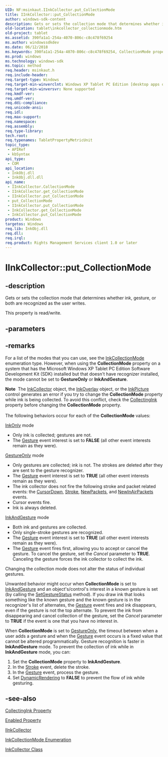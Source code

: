 ```yaml
---
UID: NF:msinkaut.IInkCollector.put_CollectionMode
title: IInkCollector::put_CollectionMode
author: windows-sdk-content
description: Gets or sets the collection mode that determines whether ink, gesture, or both are recognized as the user writes.
old-location: tablet\inkcollector_collectionmode.htm
old-project: tablet
ms.assetid: 390fa1a1-254a-4070-806c-c8c478f69254
ms.author: windowssdkdev
ms.date: 06/12/2018
ms.keywords: 390fa1a1-254a-4070-806c-c8c478f69254, CollectionMode property [Tablet PC], CollectionMode property [Tablet PC],IInkCollector interface, IInkCollector interface [Tablet PC],CollectionMode property, IInkCollector.CollectionMode, IInkCollector.put_CollectionMode, IInkCollector::CollectionMode, IInkCollector::get_CollectionMode, IInkCollector::put_CollectionMode, InkCollector.get_CollectionMode, InkCollector.put_CollectionMode, get_CollectionMode, msinkaut/IInkCollector::CollectionMode, msinkaut/IInkCollector::get_CollectionMode, msinkaut/IInkCollector::put_CollectionMode, put_CollectionMode, tablet.inkcollector_collectionmode
ms.prod: windows
ms.technology: windows-sdk
ms.topic: method
req.header: msinkaut.h
req.include-header: 
req.target-type: Windows
req.target-min-winverclnt: Windows XP Tablet PC Edition [desktop apps only]
req.target-min-winversvr: None supported
req.kmdf-ver: 
req.umdf-ver: 
req.ddi-compliance: 
req.unicode-ansi: 
req.idl: 
req.max-support: 
req.namespace: 
req.assembly: 
req.type-library: 
tech.root: 
req.typenames: TabletPropertyMetricUnit
topic_type:
 - APIRef
 - kbSyntax
api_type:
 - COM
api_location:
 - InkObj.dll
 - InkObj.dll.dll
api_name:
 - IInkCollector.CollectionMode
 - IInkCollector.get_CollectionMode
 - IInkCollector.put_CollectionMode
 - put_CollectionMode
 - IInkCollector.put_CollectionMode
 - InkCollector.get_CollectionMode
 - InkCollector.put_CollectionMode
product: Windows
targetos: Windows
req.lib: InkObj.dll
req.dll: 
req.irql: 
req.product: Rights Management Services client 1.0 or later
---
```


# IInkCollector::put_CollectionMode


## -description



Gets or sets the collection mode that determines whether ink, gesture, or both are recognized as the user writes.



This property is read/write.


## -parameters


## -remarks



For a list of the modes that you can use, see the <a href="https://msdn.microsoft.com/41928d0a-e485-4542-860c-5ffd260d3cb8">InkCollectionMode</a> enumeration type. However, when using the <b>CollectionMode</b> property on a system that has the Microsoft Windows XP Tablet PC Edition Software Development Kit (SDK) installed but that doesn't have recognizer installed, the mode cannot be set to <b>GestureOnly</b> or <b>InkAndGesture</b>.

<div class="alert"><b>Note</b>  The <a href="https://msdn.microsoft.com/189f430e-9d00-4e29-bb8c-8ac195896793">InkCollector</a> object, the <a href="https://msdn.microsoft.com/61191ab3-075e-458b-9e0f-4bc255687b3c">InkOverlay</a> object, or the <a href="https://msdn.microsoft.com/e9fa6807-6e2a-44ec-9b8f-a560185e4367">InkPicture</a> control generates an error if you try to change the <b>CollectionMode</b> property while ink is being collected. To avoid this conflict, check the <a href="https://msdn.microsoft.com/c0ac36a8-e36e-45a7-b047-14d7f7c8ce14">CollectingInk</a> property before changing the <b>CollectionMode</b> property.</div>
<div> </div>
The following behaviors occur for each of the <b>CollectionMode</b> values:


<a href="https://msdn.microsoft.com/41928d0a-e485-4542-860c-5ffd260d3cb8">InkOnly</a> mode

<ul>
<li>Only ink is collected; gestures are not.</li>
<li>The <a href="https://msdn.microsoft.com/5830f7f8-2870-4194-ab3e-b63b71e97063">Gesture</a> event interest is set to <b>FALSE</b> (all other event interests remain as they were).</li>
</ul>

<a href="https://msdn.microsoft.com/41928d0a-e485-4542-860c-5ffd260d3cb8">GestureOnly</a> mode

<ul>
<li>Only gestures are collected; ink is not. The strokes are deleted after they are sent to the gesture recognizer.</li>
<li>The <a href="https://msdn.microsoft.com/5830f7f8-2870-4194-ab3e-b63b71e97063">Gesture</a> event interest is set to <b>TRUE</b> (all other event interests remain as they were).</li>
<li>The ink collector does not fire the following stroke and packet related events: the <a href="https://msdn.microsoft.com/bf914849-ef33-4746-b2e1-c768cd1d87aa">CursorDown</a>, <a href="https://msdn.microsoft.com/eaa89dfe-6141-4205-845b-634321130e26">Stroke</a>, <a href="https://msdn.microsoft.com/2682e7ba-dabd-497e-aea4-6d3f837f4f10">NewPackets</a>, and <a href="https://msdn.microsoft.com/e8eacdec-0381-435f-b453-24dca1c507c9">NewInAirPackets</a> events.</li>
<li>Cursor events fire.</li>
<li>Ink is always deleted.</li>
</ul>

<a href="https://msdn.microsoft.com/41928d0a-e485-4542-860c-5ffd260d3cb8">InkAndGesture</a> mode

<ul>
<li>Both ink and gestures are collected.</li>
<li>Only single-stroke gestures are recognized.</li>
<li>The <a href="https://msdn.microsoft.com/5830f7f8-2870-4194-ab3e-b63b71e97063">Gesture</a> event interest is set to <b>TRUE</b> (all other event interests remain as they were).</li>
<li>The <a href="https://msdn.microsoft.com/5830f7f8-2870-4194-ab3e-b63b71e97063">Gesture</a> event fires first, allowing you to accept or cancel the gesture. To cancel the gesture, set the <i>Cancel</i> parameter to <b>TRUE</b>. Canceling the gesture forces the ink collector to collect the ink.</li>
</ul>
Changing the collection mode does not alter the status of individual gestures.

Unwanted behavior might occur when <b>CollectionMode</b> is set to <a href="https://msdn.microsoft.com/41928d0a-e485-4542-860c-5ffd260d3cb8">InkAndGesture</a> and an object's/control's interest in a known gesture is set (by calling the <a href="https://msdn.microsoft.com/7bab227f-d095-48e8-856f-6446e62826dd">SetGestureStatus</a> method). If you draw ink that looks something like the known gesture and the known gesture is in the recognizer's list of alternates, the <a href="https://msdn.microsoft.com/5830f7f8-2870-4194-ab3e-b63b71e97063">Gesture</a> event fires and ink disappears, even if the gesture is not the top alternate. To prevent the ink from disappearing and cancel collection of the gesture, set the <i>Cancel</i> parameter to <b>TRUE</b> if the event is one that you have no interest in.

When <b>CollectionMode</b> is set to <a href="https://msdn.microsoft.com/41928d0a-e485-4542-860c-5ffd260d3cb8">GestureOnly</a>, the timeout between when a user adds a gesture and when the <a href="https://msdn.microsoft.com/5830f7f8-2870-4194-ab3e-b63b71e97063">Gesture</a> event occurs is a fixed value that cannot be altered programmatically. Gesture recognition is faster in <b>InkAndGesture</b> mode. To prevent the collection of ink while in <b>InkAndGesture</b> mode, you can:

<ol>
<li>Set the <b>CollectionMode</b> property to <b>InkAndGesture</b>.</li>
<li>In the <a href="https://msdn.microsoft.com/eaa89dfe-6141-4205-845b-634321130e26">Stroke</a> event, delete the stroke.</li>
<li>In the <a href="https://msdn.microsoft.com/5830f7f8-2870-4194-ab3e-b63b71e97063">Gesture</a> event, process the gesture.</li>
<li>Set <a href="https://msdn.microsoft.com/1e0e231a-82bc-4d22-9467-4c7b29f4b405">DynamicRendering</a> to <b>FALSE</b> to prevent the flow of ink while gesturing.</li>
</ol>



## -see-also




<a href="https://msdn.microsoft.com/c0ac36a8-e36e-45a7-b047-14d7f7c8ce14">CollectingInk Property</a>



<a href="https://msdn.microsoft.com/ab55a399-1990-4cfc-a4ab-834a5db8d7a9">Enabled Property</a>



<a href="tablet.iinkcollector">IInkCollector</a>



<a href="https://msdn.microsoft.com/41928d0a-e485-4542-860c-5ffd260d3cb8">InkCollectionMode Enumeration</a>



<a href="https://msdn.microsoft.com/189f430e-9d00-4e29-bb8c-8ac195896793">InkCollector Class</a>
 

 

